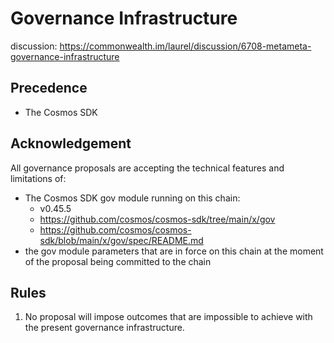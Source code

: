 # Governance Infrastructure

discussion: https://commonwealth.im/laurel/discussion/6708-metameta-governance-infrastructure

## Precedence

- The Cosmos SDK

## Acknowledgement

All governance proposals are accepting the technical features and limitations of:

- The Cosmos SDK gov module running on this chain:
  - v0.45.5
  - https://github.com/cosmos/cosmos-sdk/tree/main/x/gov
  - https://github.com/cosmos/cosmos-sdk/blob/main/x/gov/spec/README.md
- the gov module parameters that are in force on this chain at the moment of the proposal being committed to the chain

## Rules

1. No proposal will impose outcomes that are impossible to achieve with the present governance infrastructure.
